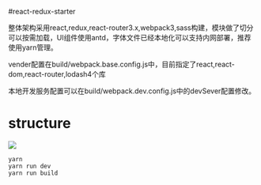 #react-redux-starter

整体架构采用react,redux,react-router3.x,webpack3,sass构建，模块做了切分可以按需加载，UI组件使用antd，字体文件已经本地化可以支持内网部署，推荐使用yarn管理。

vender配置在build/webpack.base.config.js中，目前指定了react,react-dom,react-router,lodash4个库

本地开发服务配置可以在build/webpack.dev.config.js中的devSever配置修改。

# structure
![](http://ojo0vdkcl.bkt.clouddn.com/react-redux-structure.jpg)

```
yarn 
yarn run dev
yarn run build
```
